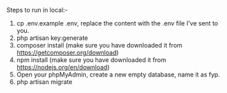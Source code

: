 Steps to run in local:-
1. cp .env.example .env, replace the content with the .env file I've sent to you.
2. php artisan key:generate
3. composer install (make sure you have downloaded it from https://getcomposer.org/download)
4. npm install (make sure you have downloaded it from https://nodejs.org/en/download)
5. Open your phpMyAdmin, create a new empty database, name it as fyp.
6. php artisan migrate
